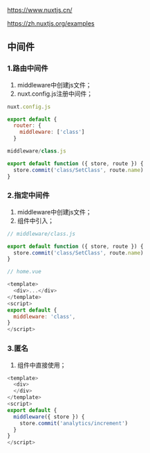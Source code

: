 https://www.nuxtjs.cn/

https://zh.nuxtjs.org/examples

## 中间件

### 1.路由中间件

1. middleware中创建js文件；
2. nuxt.config.js注册中间件；

```js
nuxt.config.js

export default {
  router: {
    middleware: ['class']
  }

```

```js
middleware/class.js

export default function ({ store, route }) {
  store.commit('class/SetClass', route.name)
}
```

### 2.指定中间件

1. middleware中创建js文件；
2. 组件中引入；

```js
// middleware/class.js

export default function ({ store, route }) {
  store.commit('class/SetClass', route.name)
}
```

```js
// home.vue

<template>
  <div>...</div>
</template>
<script>
export default {
  middleware: 'class',
}
</script>
```

### 3.匿名

1. 组件中直接使用；

```js
<template>
  <div>
  </div>
</template>
<script>
export default {
  middleware({ store }) {
    store.commit('analytics/increment')
  }
}
</script>
```

